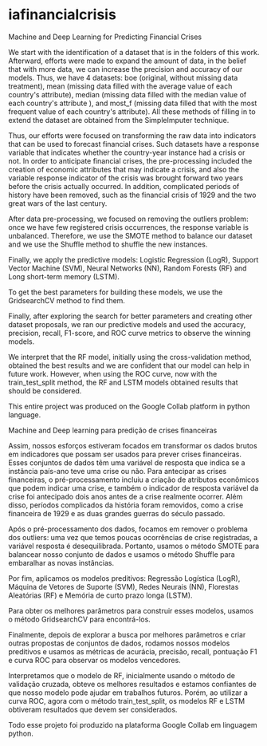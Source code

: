 # iafinancialcrisis
Machine and Deep Learning for Predicting Financial Crises

We start with the identification of a dataset that is in the folders of this work. Afterward, efforts were made to expand the amount of data, in the belief that with more data, we can increase the precision and accuracy of our models. Thus, we have 4 datasets: boe (original, without missing data treatment), mean (missing data filled with the average value of each country's attribute), median (missing data filled with the median value of each country's attribute ), and most_f (missing data filled that with the most frequent value of each country's attribute). All these methods of filling in to extend the dataset are obtained from the SimpleImputer technique.

Thus, our efforts were focused on transforming the raw data into indicators that can be used to forecast financial crises. Such datasets have a response variable that indicates whether the country-year instance had a crisis or not. In order to anticipate financial crises, the pre-processing included the creation of economic attributes that may indicate a crisis, and also the variable response indicator of the crisis was brought forward two years before the crisis actually occurred. In addition, complicated periods of history have been removed, such as the financial crisis of 1929 and the two great wars of the last century.

After data pre-processing, we focused on removing the outliers problem: once we have few registered crisis occurrences, the response variable is unbalanced. Therefore, we use the SMOTE method to balance our dataset and we use the Shuffle method to shuffle the new instances.

Finally, we apply the predictive models: Logistic Regression (LogR), Support Vector Machine (SVM), Neural Networks (NN), Random Forests (RF) and Long short-term memory (LSTM).

To get the best parameters for building these models, we use the GridsearchCV method to find them.

Finally, after exploring the search for better parameters and creating other dataset proposals, we ran our predictive models and used the accuracy, precision, recall, F1-score, and ROC curve metrics to observe the winning models.

We interpret that the RF model, initially using the cross-validation method, obtained the best results and we are confident that our model can help in future work. However, when using the ROC curve, now with the train_test_split method, the RF and LSTM models obtained results that should be considered.

This entire project was produced on the Google Collab platform in python language.

Machine and Deep learning para predição de crises financeiras

Assim, nossos esforços estiveram focados em transformar os dados brutos em indicadores que possam ser usados ​​para prever crises financeiras. Esses conjuntos de dados têm uma variável de resposta que indica se a instância país-ano teve uma crise ou não. Para antecipar as crises financeiras, o pré-processamento incluiu a criação de atributos econômicos que podem indicar uma crise, e também o indicador de resposta variável da crise foi antecipado dois anos antes de a crise realmente ocorrer. Além disso, períodos complicados da história foram removidos, como a crise financeira de 1929 e as duas grandes guerras do século passado.

Após o pré-processamento dos dados, focamos em remover o problema dos outliers: uma vez que temos poucas ocorrências de crise registradas, a variável resposta é desequilibrada. Portanto, usamos o método SMOTE para balancear nosso conjunto de dados e usamos o método Shuffle para embaralhar as novas instâncias.

Por fim, aplicamos os modelos preditivos: Regressão Logística (LogR), Máquina de Vetores de Suporte (SVM), Redes Neurais (NN), Florestas Aleatórias (RF) e Memória de curto prazo longa (LSTM).

Para obter os melhores parâmetros para construir esses modelos, usamos o método GridsearchCV para encontrá-los.

Finalmente, depois de explorar a busca por melhores parâmetros e criar outras propostas de conjuntos de dados, rodamos nossos modelos preditivos e usamos as métricas de acurácia, precisão, recall, pontuação F1 e curva ROC para observar os modelos vencedores.

Interpretamos que o modelo de RF, inicialmente usando o método de validação cruzada, obteve os melhores resultados e estamos confiantes de que nosso modelo pode ajudar em trabalhos futuros. Porém, ao utilizar a curva ROC, agora com o método train_test_split, os modelos RF e LSTM obtiveram resultados que devem ser considerados.

Todo esse projeto foi produzido na plataforma Google Collab em linguagem python.
